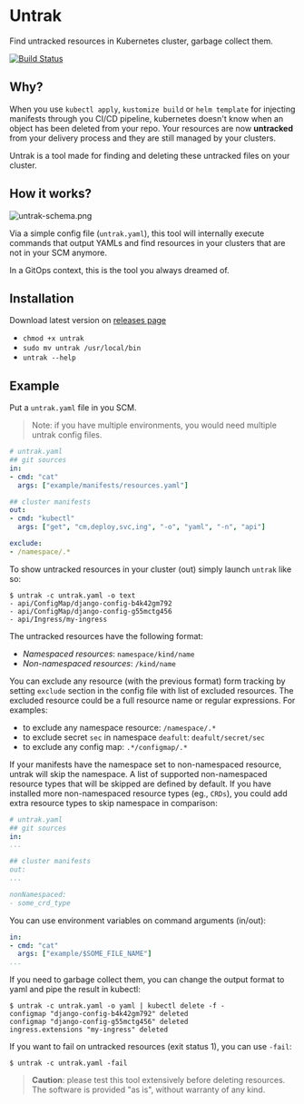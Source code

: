 # Untrak
Find untracked resources in Kubernetes cluster, garbage collect them.

[![Build Status](https://travis-ci.org/yanc0/untrak.svg?branch=master)](https://travis-ci.org/yanc0/untrak)

## Why?

When you use `kubectl apply`, `kustomize build` or `helm template` for injecting manifests through you CI/CD pipeline, kubernetes doesn't know when an object has been deleted from your repo. Your resources are now **untracked** from your delivery process and they are still managed by your clusters.

Untrak is a tool made for finding and deleting these untracked files on your cluster.


## How it works?

![untrak-schema.png](docs/untrak-schema.png)

Via a simple config file (`untrak.yaml`), this tool will internally execute commands that output YAMLs and find resources in your clusters that are not in your SCM anymore.

In a GitOps context, this is the tool you always dreamed of.

## Installation

Download latest version on [releases page](https://github.com/yanc0/untrak/releases)

- `chmod +x untrak`
- `sudo mv untrak /usr/local/bin`
- `untrak --help`

## Example

Put a `untrak.yaml` file in you SCM.

> Note: if you have multiple environments, you would need multiple untrak config files.
```yaml
# untrak.yaml
## git sources
in:
- cmd: "cat"
  args: ["example/manifests/resources.yaml"]

## cluster manifests
out:
- cmd: "kubectl"
  args: ["get", "cm,deploy,svc,ing", "-o", "yaml", "-n", "api"]

exclude:
- /namespace/.*
```
To show untracked resources in your cluster (out) simply launch `untrak` like so:

```
$ untrak -c untrak.yaml -o text
- api/ConfigMap/django-config-b4k42gm792
- api/ConfigMap/django-config-g55mctg456
- api/Ingress/my-ingress
```

The untracked resources have the following format:
* *Namespaced resources*: `namespace/kind/name`
* *Non-namespaced resources*: `/kind/name`

You can exclude any resource (with the previous format) form tracking by setting `exclude` section in the config file with list of excluded resources. The excluded resource could be a full resource name or regular expressions. For examples:
* to exclude any namespace resource: `/namespace/.*`
* to exclude secret `sec` in namespace `deafult`: `deafult/secret/sec`
* to exclude any config map: `.*/configmap/.*`

If your manifests have the namespace set to non-namespaced resource, untrak will skip the namespace. A list of supported non-namespaced resource types that will be skipped are defined by default. If you have installed more non-namespaced resource types (eg., `CRDs`), you could add extra resource types to skip namespace in comparison:
```yaml
# untrak.yaml
## git sources
in:
...

## cluster manifests
out:
...

nonNamespaced:
- some_crd_type
```

You can use environment variables on command arguments (in/out):
```yaml
in:
- cmd: "cat"
  args: ["example/$SOME_FILE_NAME"]
...
```

If you need to garbage collect them, you can change the output format to yaml and pipe the result in kubectl:

```
$ untrak -c untrak.yaml -o yaml | kubectl delete -f -
configmap "django-config-b4k42gm792" deleted
configmap "django-config-g55mctg456" deleted
ingress.extensions "my-ingress" deleted
```

If you want to fail on untracked resources (exit status 1), you can use `-fail`:

```
$ untrak -c untrak.yaml -fail
```

> **Caution**: please test this tool extensively before deleting resources. The software is provided "as is", without warranty of any kind.
